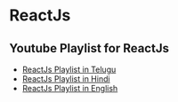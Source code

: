# ReactJs 

## Youtube Playlist for ReactJs

- [ReactJs Playlist in Telugu](https://www.youtube.com/playlist?list=PLZca26lQcxTrsL0mhF2kA58PtwM-gXu_E)
- [ReactJs Playlist in Hindi](https://www.youtube.com/watch?v=eILUmCJhl64)
- [ReactJs Playlist in English](https://www.youtube.com/playlist?list=PLC3y8-rFHvwgg3vaYJgHGnModB54rxOk3)

